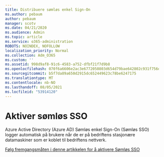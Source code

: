 ```yaml
---
title: Distribuere sømløs enkel Sign-On
ms.author: pebaum
author: pebaum
manager: scotv
ms.date: 04/21/2020
ms.audience: Admin
ms.topic: article
ms.service: o365-administration
ROBOTS: NOINDEX, NOFOLLOW
localization_priority: Normal
ms.collection: Adm_O365
ms.custom: ''
ms.assetid: 998d9af8-91c6-4583-a752-dfbf21f7d9b8
ms.openlocfilehash: 070f6a6606e2ac3e6772050803d654d79bae642802c931f756d1c1ac3421f34d
ms.sourcegitcommit: b5f7da89a650d2915dc652449623c78be6247175
ms.translationtype: MT
ms.contentlocale: nb-NO
ms.lasthandoff: 08/05/2021
ms.locfileid: "53914120"
---
```

# <a name="enable-seamless-sso"></a>Aktiver sømløs SSO

Azure Active Directory (Azure AD) Sømløs enkel Sign-On (Sømløs SSO) logger automatisk på brukere når de er på bedriftens stasjonære datamaskiner som er koblet til bedriftens nettverk.
  
[Følg fremgangsmåten i denne artikkelen for å aktivere Sømløs SSO](https://docs.microsoft.com/azure/active-directory/connect/active-directory-aadconnect-sso-quick-start)
  

